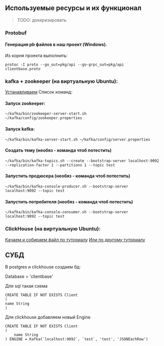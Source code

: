 ## Используемые ресурсы и их функционал
> TODO: докеризировать

### Protobuf

#### Генерация pb файлов в наш проект (Windows).
Из корня проекта выполнить:
```
protoc -I proto --go_out=pkg/api --go-grpc_out=pkg/api clientbase.proto
```

### kafka + zookeeper (на виртуальную Ubuntu):
[Устанавливаем](https://www.digitalocean.com/community/tutorials/how-to-install-apache-kafka-on-ubuntu-20-04)
Список команд:
#### Запуск zookeeper:
```
~/kafka/bin/zookeeper-server-start.sh ~/kafka/config/zookeeper.properties
```
#### Запуск kafka:
```
~/kafka/bin/kafka-server-start.sh ~/kafka/config/server.properties
```
#### Создать тему (необяз - команда чтоб потестить)
```
~/kafka/bin/kafka-topics.sh --create --bootstrap-server localhost:9092 --replication-factor 1 --partitions 1 --topic test
```
#### Запустить продюсера (необяз - команда чтоб потестить)
```
~/kafka/bin/kafka-console-producer.sh --bootstrap-server localhost:9092 --topic test
```

#### Запустить потребителя (необяз - команда чтоб потестить)
```
~/kafka/bin/kafka-console-consumer.sh --bootstrap-server localhost:9092 --topic test
```


### ClickHouse (на виртуальную Ubuntu):

[Качаем и собираем файл по туториалу](https://clickhouse.com/docs/en/quick-start)
[Или по другому туториалу](https://www.digitalocean.com/community/tutorials/how-to-install-and-use-clickhouse-on-debian-10-ru)

## СУБД
В postgres и clickhouse создаем бд:

Database = 'clientbase'

Для sql такая схема
```
CREATE TABLE IF NOT EXISTS Client
(
name String
)
```
Для clickhouse добавляем новый Engine
```
CREATE TABLE IF NOT EXISTS Client
(
    name String
) ENGINE = Kafka(`localhost:9092`, `test`, 'test', 'JSONEachRow')
```